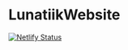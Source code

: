 # LunatiikWebsite
[![Netlify Status](https://api.netlify.com/api/v1/badges/fd56b078-0879-4e01-b169-87cb52ed2767/deploy-status)](https://app.netlify.com/sites/lunatiikxd/deploys)
